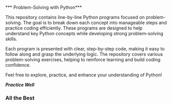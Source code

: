 
*** Problem-Solving with Python***

This repository contains line-by-line Python programs focused on problem-solving. The goal is to break down each concept into manageable steps and practice coding efficiently. These programs are designed to help understand key Python concepts while developing strong problem-solving skills.

Each program is presented with clear, step-by-step code, making it easy to follow along and grasp the underlying logic. The repository covers various problem-solving exercises, helping to reinforce learning and build coding confidence.

Feel free to explore, practice, and enhance your understanding of Python!

***Practice Well***
### All the Best ###
